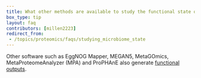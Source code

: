 ```yaml
---
title: What other methods are available to study the functional state of the microbiome within Galaxy?
box_type: tip
layout: faq
contributors: [millen2223]
redirect_from:
 - /topics/proteomics/faqs/studying_microbiome_state
---
```


Other software such as EggNOG Mapper, MEGAN5, MetaGOmics, MetaProteomeAnalyzer (MPA) and  ProPHAnE also generate [functional outputs](https://journals.plos.org/plosone/article?id=10.1371/journal.pone.0241503).
